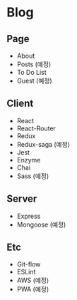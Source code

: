 # Blog

## Page
- About
- Posts (예정)
- To Do List
- Guest (예정)

## Client
- React
- React-Router
- Redux
- Redux-saga (예정)
- Jest
- Enzyme
- Chai
- Sass (예정)

## Server
- Express
- Mongoose (예정)

## Etc
- Git-flow
- ESLint
- AWS (예정)
- PWA (예정)
